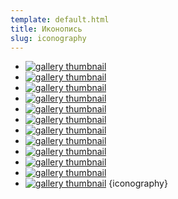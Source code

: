 ```yaml
---
template: default.html
title: Иконопись
slug: iconography
---
```


- <a title="" href="images/iconography/006.jpg" target="_blank"><img src="images/iconography/pw/006.jpg" alt="gallery thumbnail"></a>
- <a title="" href="images/iconography/008.jpg" target="_blank"><img src="images/iconography/pw/008.jpg" alt="gallery thumbnail"></a>
- <a title="" href="images/iconography/007.jpg" target="_blank"><img src="images/iconography/pw/007.jpg" alt="gallery thumbnail"></a>
- <a title="" href="images/iconography/001.jpg" target="_blank"><img src="images/iconography/pw/001.jpg" alt="gallery thumbnail"></a>
- <a title="" href="images/iconography/005.jpg" target="_blank"><img src="images/iconography/pw/005.jpg" alt="gallery thumbnail"></a>
- <a title="" href="images/iconography/002.jpg" target="_blank"><img src="images/iconography/pw/002.jpg" alt="gallery thumbnail"></a>
- <a title="" href="images/iconography/003.jpg" target="_blank"><img src="images/iconography/pw/003.jpg" alt="gallery thumbnail"></a>
- <a title="" href="images/iconography/004.jpg" target="_blank"><img src="images/iconography/pw/004.jpg" alt="gallery thumbnail"></a>
- <a title="" href="images/iconography/009.jpg" target="_blank"><img src="images/iconography/pw/009.jpg" alt="gallery thumbnail"></a>
- <a title="" href="images/iconography/011.jpg" target="_blank"><img src="images/iconography/pw/011.jpg" alt="gallery thumbnail"></a>
- <a title="" href="images/iconography/010.jpg" target="_blank"><img src="images/iconography/pw/010.jpg" alt="gallery thumbnail"></a>
- <a title="" href="images/iconography/012.jpg" target="_blank"><img src="images/iconography/pw/012.jpg" alt="gallery thumbnail"></a>
{iconography}